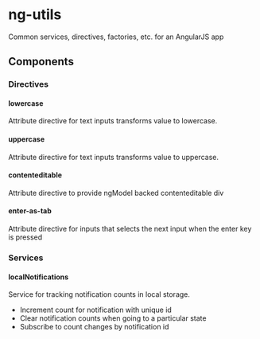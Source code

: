 # ng-utils
Common services, directives, factories, etc. for an AngularJS app

## Components

### Directives

#### lowercase
Attribute directive for text inputs transforms value to lowercase.
#### uppercase
Attribute directive for text inputs transforms value to uppercase.
#### contenteditable
Attribute directive to provide ngModel backed contenteditable div
#### enter-as-tab
Attribute directive for inputs that selects the next input when the enter key is pressed

### Services

#### localNotifications
Service for tracking notification counts in local storage.
* Increment count for notification with unique id
* Clear notification counts when going to a particular state
* Subscribe to count changes by notification id
